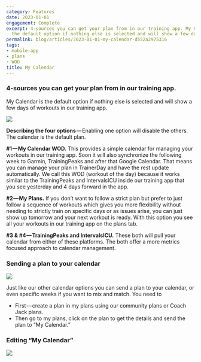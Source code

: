 ```yaml
---
category: Features
date: 2023-01-01
engagement: Complete
excerpt: 4-sources you can get your plan from in our training app. My Calendar is
  the default option if nothing else is selected and will show a few days of...
permalink: blog/articles/2023-01-01-my-calendar-d552a2975316
tags:
- mobile-app
- plans
- WOD
title: My Calendar
---
```

### 4-sources you can get your plan from in our training app.

My Calendar is the default option if nothing else is selected and will show a few days of workouts in our training app.

![](https://shared-web.s3.amazonaws.com/blog/images/2024-03-0dLS0cCVlSiHXHFey.png)

**Describing the four options** — Enabling one option will disable the others. The calendar is the default plan.

**#1 — My Calendar WOD.** This provides a simple calendar for managing your workouts in our training app. Soon it will also synchronize the following week to Garmin, TrainingPeaks and after that Google Calendar. That means you can manage your plan in TrainerDay and have the rest update automatically. We call this WOD (workout of the day) because it works similar to the TrainingPeaks and IntervalsICU inside our training app that you see yesterday and 4 days forward in the app.

**#2 — My Plans.** If you don’t want to follow a strict plan but prefer to just follow a sequence of workouts which gives you more flexibility without needing to strictly train on specific days or as issues arise, you can just show up tomorrow and your next workout is ready. With this option you see all your workouts in our training app on the plans tab.

**#3 & #4 — TrainingPeaks and IntervalsICU.** These both will pull your calendar from either of these platforms. The both offer a more metrics focused approach to calendar management.

### Sending a plan to your calendar

![](https://shared-web.s3.amazonaws.com/blog/images/2024-03-0NmeCYOnNMeo_5HXr.png)

Just like our other calendar options you can send a plan to your calendar, or even specific weeks if you want to mix and match. You need to

*   First — create a plan in my plans using our community plans or Coach Jack plans.
*   Then go to my plans, click on the plan to get the details and send the plan to “My Calendar.”

### Editing “My Calendar”

![](https://shared-web.s3.amazonaws.com/blog/images/2024-03-0rMTlLXCyb78AkA_c.png)
